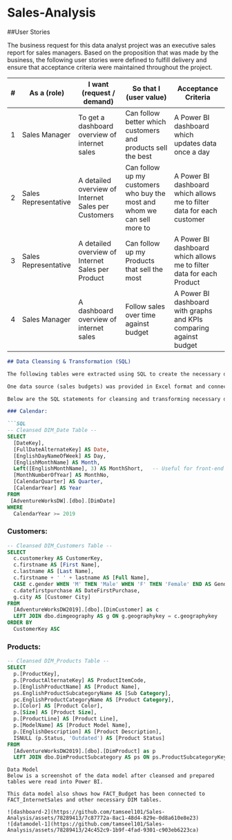 # Sales-Analysis

##User Stories

The business request for this data analyst project was an executive sales report for sales managers. Based on the proposition that was made by the business, the following user stories were defined to fulfill delivery and ensure that acceptance criteria were maintained throughout the project.

| # | As a (role) | I want (request / demand) | So that I (user value) | Acceptance Criteria |
|---|-------------|---------------------------|------------------------|---------------------|
| 1 | Sales Manager | To get a dashboard overview of internet sales | Can follow better which customers and products sell the best | A Power BI dashboard which updates data once a day |
| 2 | Sales Representative | A detailed overview of Internet Sales per Customers | Can follow up my customers who buy the most and whom we can sell more to | A Power BI dashboard which allows me to filter data for each customer |
| 3 | Sales Representative | A detailed overview of Internet Sales per Product | Can follow up my Products that sell the most | A Power BI dashboard which allows me to filter data for each Product |
| 4 | Sales Manager | A dashboard overview of internet sales | Follow sales over time against budget | A Power BI dashboard with graphs and KPIs comparing against budget |


```markdown
## Data Cleansing & Transformation (SQL)

The following tables were extracted using SQL to create the necessary data model for doing analysis and fulfilling the business needs defined in the user stories.

One data source (sales budgets) was provided in Excel format and connected in the data model later in the process.

Below are the SQL statements for cleansing and transforming necessary data.

### Calendar:

```SQL
-- Cleansed DIM_Date Table --
SELECT 
  [DateKey], 
  [FullDateAlternateKey] AS Date, 
  [EnglishDayNameOfWeek] AS Day, 
  [EnglishMonthName] AS Month, 
  Left([EnglishMonthName], 3) AS MonthShort,   -- Useful for front-end date navigation and front-end graphs.
  [MonthNumberOfYear] AS MonthNo, 
  [CalendarQuarter] AS Quarter, 
  [CalendarYear] AS Year
FROM 
 [AdventureWorksDW].[dbo].[DimDate]
WHERE 
  CalendarYear >= 2019
```

### Customers:

```SQL
-- Cleansed DIM_Customers Table --
SELECT 
  c.customerkey AS CustomerKey, 
  c.firstname AS [First Name], 
  c.lastname AS [Last Name], 
  c.firstname + ' ' + lastname AS [Full Name], 
  CASE c.gender WHEN 'M' THEN 'Male' WHEN 'F' THEN 'Female' END AS Gender,
  c.datefirstpurchase AS DateFirstPurchase, 
  g.city AS [Customer City]
FROM 
  [AdventureWorksDW2019].[dbo].[DimCustomer] as c
  LEFT JOIN dbo.dimgeography AS g ON g.geographykey = c.geographykey 
ORDER BY 
  CustomerKey ASC
```

### Products:

```SQL
-- Cleansed DIM_Products Table --
SELECT 
  p.[ProductKey], 
  p.[ProductAlternateKey] AS ProductItemCode, 
  p.[EnglishProductName] AS [Product Name], 
  ps.EnglishProductSubcategoryName AS [Sub Category],
  pc.EnglishProductCategoryName AS [Product Category],
  p.[Color] AS [Product Color], 
  p.[Size] AS [Product Size], 
  p.[ProductLine] AS [Product Line], 
  p.[ModelName] AS [Product Model Name], 
  p.[EnglishDescription] AS [Product Description], 
  ISNULL (p.Status, 'Outdated') AS [Product Status]
FROM 
  [AdventureWorksDW2019].[dbo].[DimProduct] as p
  LEFT JOIN dbo.DimProductSubcategory AS ps ON ps.ProductSubcategoryKey = p.ProductSubcategoryKey
```
```
Data Model
Below is a screenshot of the data model after cleansed and prepared tables were read into Power BI.

This data model also shows how FACT_Budget has been connected to FACT_InternetSales and other necessary DIM tables.

![dashboard-2](https://github.com/tamseel101/Sales-Analysis/assets/78289413/7c87772a-8ac1-48d4-829e-0d8a610e8e23)
![datamodel-1](https://github.com/tamseel101/Sales-Analysis/assets/78289413/24c452c9-1b9f-4fad-9301-c903eb6223ca)

